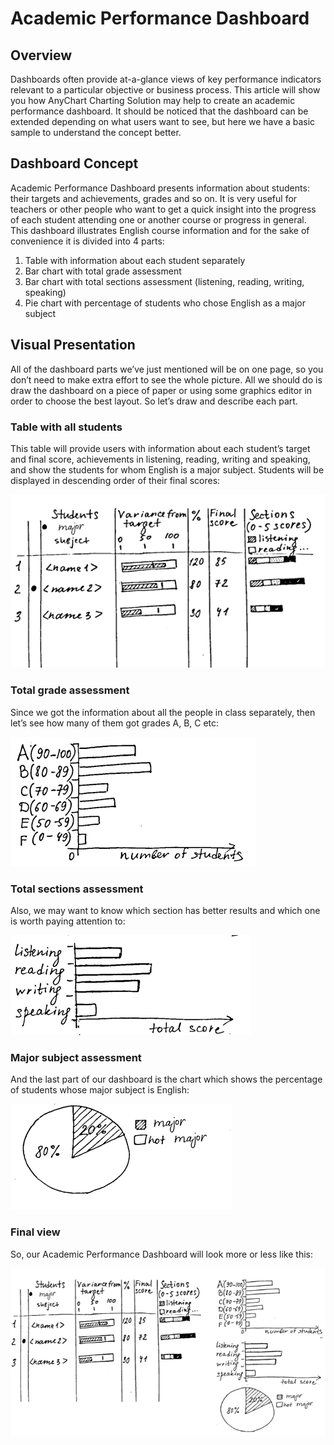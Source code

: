 # Academic Performance Dashboard
## Overview
Dashboards often provide at-a-glance views of key performance indicators relevant to a particular objective or business process. This article will show you how AnyChart Charting Solution may help to create an academic performance dashboard. It should be noticed that the dashboard can be extended depending on what users want to see, but here we have a basic sample to understand the concept better.

## Dashboard Concept
Academic Performance Dashboard presents information about students: their targets and achievements, grades and so on. It is very useful for teachers or other people who want to get a quick insight into the progress of each student attending one or another course or progress in general.
This dashboard illustrates English course information and for the sake of convenience it is divided into 4 parts:
1. Table with information about each student separately
2. Bar chart with total grade assessment
3. Bar chart with total sections assessment (listening, reading, writing, speaking)
4. Pie chart with percentage of students who chose English as a major subject

## Visual Presentation
All of the dashboard parts we’ve just mentioned will be on one page, so you don’t need to make extra effort to see the whole picture. All we should do is draw the dashboard on a piece of paper or using some graphics editor in order to choose the best layout. So let’s draw and describe each part.
### Table with all students
This table will provide users with information about each student’s target and final score, achievements in listening, reading, writing and speaking, and show the students for whom English is a major subject. Students will be displayed in descending order of their final scores:

<img src="readme_pics/1.png">

### Total grade assessment
Since we got the information about all the people in class separately, then let’s see how many of them got grades A, B, C etc:

<img src="readme_pics/2.png">

### Total sections assessment
Also, we may want to know which section has better results and which one is worth paying attention to:

<img src="readme_pics/3.png">

### Major subject assessment
And the last part of our dashboard is the chart which shows the percentage of students whose major subject is English:

<img src="readme_pics/4.png">

### Final view
So, our Academic Performance Dashboard will look more or less like this:

<img src="readme_pics/5.png">
